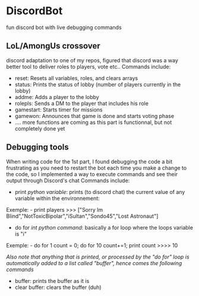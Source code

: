# DiscordBot
fun discord bot with live debugging commands

## LoL/AmongUs crossover
discord adaptation to one of my repos, figured that discord was a way better tool to deliver roles to players, vote etc..
Commands include:
- reset: Resets all variables, roles, and clears arrays
- status: Prints the status of lobby (number of players currently in the lobby)
- addme: Adds a player to the lobby
- rolepls: Sends a DM to the player that includes his role
- gamestart: Starts timer for missions
- gamewon: Announces that game is done and starts voting phase
- .... more functions are coming as this part is functionnal, but not completely done yet

## Debugging tools
When writing code for the 1st part, I found debugging the code a bit frustrating as you need to restart the bot each time you make a change to the code, so I implemented a way to execute commands and see their output through Discord's chat
Commands include:
- print _python variable_: prints (to discord chat) the current value of any variable within the environnement: 

Exemple: - print players >>> ["Sorry lm BIind","NotToxicBipolar","iSultan","Sondo45","Lost Astronaut"]
- do for _int_ _python command_: basically a for loop where the loops variable is "i"

Exemple: - do for 1 count = 0; do for 10 count+=1; print count >>>> 10

_Also note that anything that is printed, or processed by the "do for" loop is automatically added to a list called "buffer", hence comes the following commands_

- buffer: prints the buffer as it is
- clear buffer: clears the buffer (duh)
